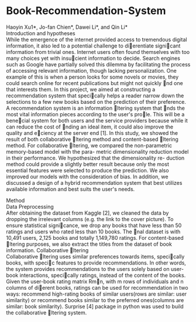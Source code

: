 # Book-Recommendation-System
Haoyin Xu1*, Jo-fan Chien*, Dawei Li*, and Qin Li*<br>
Introduction and hypotheses<br>
While the emergence of the internet provided access to tremendous digital information, it also led to
a potential challenge to dierentiate signicant information from trivial ones. Internet users often found
themselves with too many choices yet with insucient information to decide. Search engines such as Google
have partially solved this dilemma by facilitating the process of accessing relevant information, though lacking
personalization. One example of this is when a person looks for some novels or movies, they could search
online for recent publications but might not quickly nd one that interests them.
In this project, we aimed at constructing a recommendation system that specically helps a reader narrow
down the selections to a few new books based on the prediction of their preference. A recommendation system
is an information ltering system that nds the most vital information pieces according to the user's prole.
This will be a benecial system for both users and the service providers because while it can reduce the cost
of nding an ideal item, it could also improve the quality and eciency at the server end [1].
In this study, we showed the result of both collaborative ltering method and content-based ltering
method. For collaborative ltering, we compared the non-parametric memory-based model with the para-
metric dimensionality reduction model in their performance. We hypothesized that the dimensionality re-
duction method could provide a slightly better result because only the most essential features were selected
to produce the prediction. We also improved our models with the consideration of bias. In addition, we
discussed a design of a hybrid recommendation system that best utilizes available information and best suits
the user's needs.

Method<br>
Data Preprocessing<br>
After obtaining the dataset from Kaggle [2], we cleaned the data by dropping the irrelevant columns (e.g.
the link to the cover picture). To ensure statistical signicance, we drop any books that have less than 50
ratings and users who rated less than 10 books. The nal dataset is with 10,491 users, 2,125 books and
totally 1,149,780 ratings. For content-based ltering purposes, we also extract the titles from the dataset of
book information.
Collaborative ltering<br>
Collaborative ltering uses similar preferences towards items, specically books, with specic features to
provide recommendations. In other words, the system provides recommendations to the users solely based
on user-book interactions, specically ratings, instead of the content of the books. Given the user-book
rating matrix Rmn, with m rows of individuals and n columns of dierent books, ratings can be used for
recommendation in two ways: recommend high-rating books of similar users(rows are similar: user similarity)
or recommend books similar to the preferred ones(columns are similar: book similarity). Surprise [4] package
in python was used to build the collaborative ltering system.
